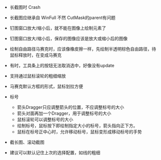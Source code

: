 
- 长截图时 Crash
- 长截图应继承自 WinFull 不然 CutMask的parent有问题

- 钉图窗口放大/缩小后，就不能在图像上绘制元素了
- 钉图窗口放大/缩小后，保存的图像应该是放大或缩小后的图像
- 绘制自由路径马赛克时，应该像橡皮擦一样，先绘制半透明棕色自由路径，待鼠标释放时，在变成马赛克
- 有时，工具条上的按钮无法取消选中，好像没有update
- 支持通过鼠标滚轮的粗细缩放

- 马赛克默认方框的形式，鼠标划拉方便
- 标号
	- 箭头Dragger只应调整箭头的位置，不应调整标号的大小
	- 箭头对面再加一个Dragger，用于调整标号的大小
	- 鼠标滚轮可以调整标号的大小
	- 绘制标号，鼠标按下即绘制指定大小的标号，箭头指向正下方。
	- 鼠标在标号正中心时，允许移动标号，鼠标变形成移动标号的手势
- 截长图、滚动截图
- 建议可以默认记住上次的选择配置，如线的粗细